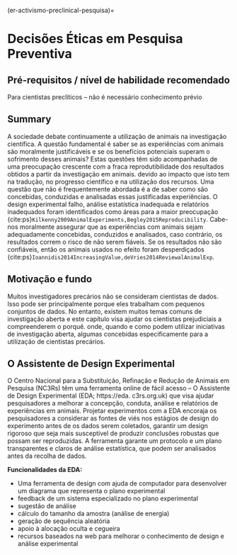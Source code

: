 (er-activismo-preclinical-pesquisa)=
# Decisões Éticas em Pesquisa Preventiva

## Pré-requisitos / nível de habilidade recomendado
Para cientistas preclíticos – não é necessário conhecimento prévio

## Summary
A sociedade debate continuamente a utilização de animais na investigação científica. A questão fundamental é saber se as experiências com animais são moralmente justificáveis e se os benefícios potenciais superam o sofrimento desses animais? Estas questões têm sido acompanhadas de uma preocupação crescente com a fraca reprodutibilidade dos resultados obtidos a partir da investigação em animais. devido ao impacto que isto tem na tradução, no progresso científico e na utilização dos recursos. Uma questão que não é frequentemente abordada é a de saber como são concebidas, conduzidas e analisadas essas justificadas experiências. O design experimental falho, análise estatística inadequada e relatórios inadequados foram identificados como áreas para a maior preocupação {cite:ps}`Kilkenny2009AnimalExperiments,Begley2015Reproducibility`. Cabe-nos moralmente assegurar que as experiências com animais sejam adequadamente concebidas, conduzidos e analisados, caso contrário, os resultados correm o risco de não serem fiáveis. Se os resultados não são confiáveis, então os animais usados no efeito foram desperdiçados {cite:ps}`Ioannidis2014IncreasingValue,deVries2014ReviewalAnimalExp`.

## Motivação e fundo
Muitos investigadores precários não se consideram cientistas de dados. Isso pode ser principalmente porque eles trabalham com pequenos conjuntos de dados. No entanto, existem muitos temas comuns de investigação aberta e este capítulo visa ajudar os cientistas prejudiciais a compreenderem o porquê. onde, quando e como podem utilizar iniciativas de investigação aberta, algumas concebidas especificamente para a utilização de cientistas precários.

## O Assistente de Design Experimental
O Centro Nacional para a Substituição, Refinação e Redução de Animais em Pesquisa (NC3Rs) têm uma ferramenta online de fácil acesso – O Assistente de Design Experimental (EDA; https://eda. c3rs.org.uk) que visa ajudar pesquisadores a melhorar a concepção, conduta, análise e relatórios de experiências em animais. Projetar experimentos com a EDA encoraja os pesquisadores a considerar as fontes de viés nos estágios de design do experimento antes de os dados serem coletados, garantir um design rigoroso que seja mais susceptível de produzir conclusões robustas que possam ser reproduzidas. A ferramenta garante um protocolo e um plano transparentes e claros de análise estatística, que podem ser analisados antes da recolha de dados.

**Funcionalidades da EDA:**
* Uma ferramenta de design com ajuda de computador para desenvolver um diagrama que representa o plano experimental
* feedback de um sistema especializado no plano experimental
* sugestão de análise
* cálculo do tamanho da amostra (análise de energia)
* geração de sequência aleatória
* apoio à alocação oculta e cegueira
* recursos baseados na web para melhorar o conhecimento de design e análise experimental
